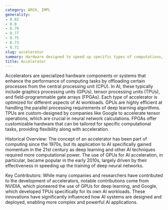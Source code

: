 ```yaml
---
category: ARCH, IMPL
generality:
- 0.82
- 0.8
- 0.79
- 0.77
- 0.75
- 0.73
- 0.71
slug: accelerator
summary: Hardware designed to speed up specific types of computations, such as those needed for AI model training and inference.
title: Accelerator
---
```


Accelerators are specialized hardware components or systems that enhance the performance of computing tasks by offloading certain processes from the central processing unit (CPU). In AI, these typically include graphics processing units (GPUs), tensor processing units (TPUs), and field-programmable gate arrays (FPGAs). Each type of accelerator is optimized for different aspects of AI workloads. GPUs are highly efficient at handling the parallel processing requirements of deep learning algorithms. TPUs are custom-designed by companies like Google to accelerate tensor operations, which are crucial in neural network calculations. FPGAs offer customizable hardware that can be tailored for specific computational tasks, providing flexibility along with acceleration.

Historical Overview: The concept of an accelerator has been part of computing since the 1970s, but its application to AI specifically gained momentum in the 21st century as deep learning and other AI techniques required more computational power. The use of GPUs for AI acceleration, in particular, became popular in the early 2010s, largely driven by their effectiveness in speeding up the training of deep neural networks.

Key Contributors: While many companies and researchers have contributed to the development of accelerators, notable contributions come from NVIDIA, which pioneered the use of GPUs for deep learning, and Google, which developed TPUs specifically for its own AI workloads. These innovations have significantly influenced how AI systems are designed and deployed, enabling more complex and powerful AI applications.